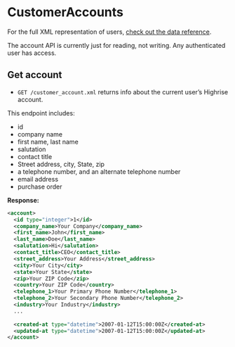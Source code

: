 CustomerAccounts
================

For the full XML representation of users, [check out the data reference](https://github.com/firstmoversadvantage/api.movingleads.com/blob/master/sections/data_reference.md#customer_account).

The account API is currently just for reading, not writing. Any authenticated user has access.

Get account
-----------

* `GET /customer_account.xml` returns info about the current user’s Highrise account.

This endpoint includes:

* id
* company name
* first name, last name
* salutation
* contact title
* Street address, city, State, zip
* a telephone number, and an alternate telephone number
* email address
* purchase order


**Response:**

``` xml
<account>
  <id type="integer">1</id>
  <company_name>Your Company</company_name>
  <first_name>John</first_name>
  <last_name>Doe</last_name>
  <salutation>Hi</salutation>
  <contact_title>CEO</contact_title>
  <street_address>Your Address</street_address>
  <city>Your City</city>
  <state>Your State</state>
  <zip>Your ZIP Code</zip>
  <country>Your ZIP Code</country>
  <telephone_1>Your Primary Phone Number</telephone_1>
  <telephone_2>Your Secondary Phone Number</telephone_2>
  <industry>Your Industry</industry>
  ...
  
  <created-at type="datetime">2007-01-12T15:00:00Z</created-at>
  <updated-at type="datetime">2007-01-12T15:00:00Z</updated-at>
</account>
```